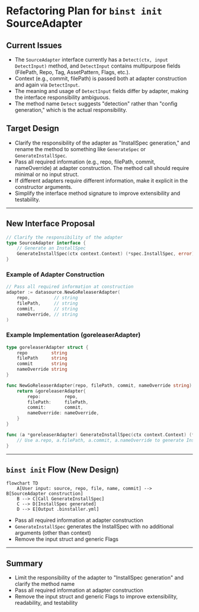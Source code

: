 # Refactoring Plan for `binst init` SourceAdapter

## Current Issues

- The `SourceAdapter` interface currently has a `Detect(ctx, input DetectInput)` method, and `DetectInput` contains multipurpose fields (FilePath, Repo, Tag, AssetPattern, Flags, etc.).
- Context (e.g., commit, filePath) is passed both at adapter construction and again via `DetectInput`.
- The meaning and usage of `DetectInput` fields differ by adapter, making the interface responsibility ambiguous.
- The method name `Detect` suggests "detection" rather than "config generation," which is the actual responsibility.

## Target Design

- Clarify the responsibility of the adapter as "InstallSpec generation," and rename the method to something like `GenerateSpec` or `GenerateInstallSpec`.
- Pass all required information (e.g., repo, filePath, commit, nameOverride) at adapter construction. The method call should require minimal or no input struct.
- If different adapters require different information, make it explicit in the constructor arguments.
- Simplify the interface method signature to improve extensibility and testability.

---

## New Interface Proposal

```go
// Clarify the responsibility of the adapter
type SourceAdapter interface {
    // Generate an InstallSpec
    GenerateInstallSpec(ctx context.Context) (*spec.InstallSpec, error)
}
```

### Example of Adapter Construction

```go
// Pass all required information at construction
adapter := datasource.NewGoReleaserAdapter(
    repo,         // string
    filePath,     // string
    commit,       // string
    nameOverride, // string
)
```

### Example Implementation (goreleaserAdapter)

```go
type goreleaserAdapter struct {
    repo         string
    filePath     string
    commit       string
    nameOverride string
}

func NewGoReleaserAdapter(repo, filePath, commit, nameOverride string) SourceAdapter {
    return &goreleaserAdapter{
        repo:         repo,
        filePath:     filePath,
        commit:       commit,
        nameOverride: nameOverride,
    }
}

func (a *goreleaserAdapter) GenerateInstallSpec(ctx context.Context) (*spec.InstallSpec, error) {
    // Use a.repo, a.filePath, a.commit, a.nameOverride to generate InstallSpec
}
```

---

## `binst init` Flow (New Design)

```mermaid
flowchart TD
    A[User input: source, repo, file, name, commit] --> B[SourceAdapter construction]
    B --> C[Call GenerateInstallSpec]
    C --> D[InstallSpec generated]
    D --> E[Output .binstaller.yml]
```

- Pass all required information at adapter construction
- `GenerateInstallSpec` generates the InstallSpec with no additional arguments (other than context)
- Remove the input struct and generic Flags

---

## Summary

- Limit the responsibility of the adapter to "InstallSpec generation" and clarify the method name
- Pass all required information at adapter construction
- Remove the input struct and generic Flags to improve extensibility, readability, and testability

